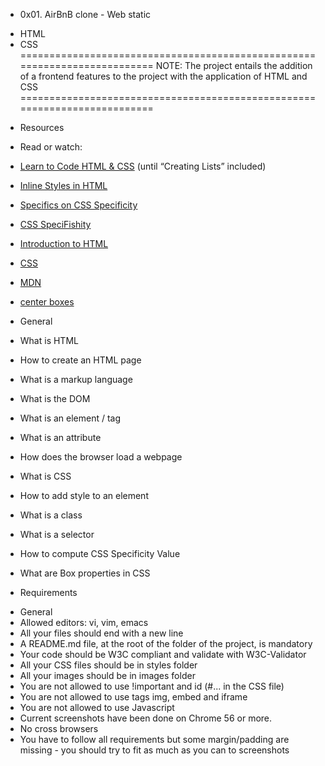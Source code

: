 * 0x01. AirBnB clone - Web static
+ HTML
+ CSS
==========================================================================
NOTE: The project entails the addition of a frontend features to the project
      with the application of HTML and CSS
==========================================================================
* Resources
+ Read or watch:
+ [Learn to Code HTML & CSS](https://learn.shayhowe.com/html-css/) (until “Creating Lists” included)
+ [Inline Styles in HTML](https://www.codecademy.com/article/html-inline-styles)
+ [Specifics on CSS Specificity](https://css-tricks.com/specifics-on-css-specificity/)
+ [CSS SpeciFishity](https://www.standardista.com/cgi-sys/suspendedpage.cgi)
+ [Introduction to HTML](https://developer.mozilla.org/en-US/docs/Learn/HTML/Introduction_to_HTML)
+ [CSS](https://developer.mozilla.org/en-US/docs/Learn/CSS)
+ [MDN](https://developer.mozilla.org/en-US/)
+ [center boxes](https://css-tricks.com/centering-css-complete-guide/)

+ General
+ What is HTML
+ How to create an HTML page
+ What is a markup language
+ What is the DOM
+ What is an element / tag
+ What is an attribute
+ How does the browser load a webpage
+ What is CSS
+ How to add style to an element
+ What is a class
+ What is a selector
+ How to compute CSS Specificity Value
+ What are Box properties in CSS

* Requirements
+ General
+ Allowed editors: vi, vim, emacs
+ All your files should end with a new line
+ A README.md file, at the root of the folder of the project, is mandatory
+ Your code should be W3C compliant and validate with W3C-Validator
+ All your CSS files should be in styles folder
+ All your images should be in images folder
+ You are not allowed to use !important and id (#... in the CSS file)
+ You are not allowed to use tags img, embed and iframe
+ You are not allowed to use Javascript
+ Current screenshots have been done on Chrome 56 or more.
+ No cross browsers
+ You have to follow all requirements but some margin/padding are missing - you should try to fit as much as you can to screenshots

